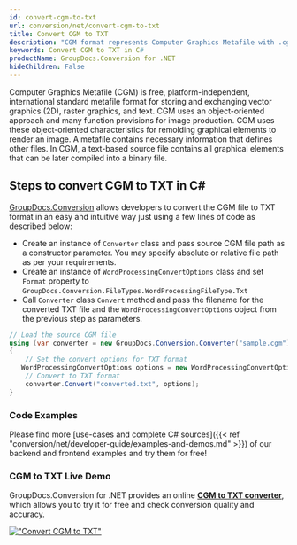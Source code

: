 ```yaml
---
id: convert-cgm-to-txt
url: conversion/net/convert-cgm-to-txt
title: Convert CGM to TXT
description: "CGM format represents Computer Graphics Metafile with .cgm extension. Learn how to convert CGM to TXT file programmatically in C# language using GroupDocs.Conversion for .NET library."
keywords: Convert CGM to TXT in C#
productName: GroupDocs.Conversion for .NET
hideChildren: False
---
```


Computer Graphics Metafile (CGM) is free, platform-independent, international standard metafile format for storing and exchanging vector graphics (2D), raster graphics, and text. CGM uses an object-oriented approach and many function provisions for image production. CGM uses these object-oriented characteristics for remolding graphical elements to render an image. A metafile contains necessary information that defines other files. In CGM, a text-based source file contains all graphical elements that can be later compiled into a binary file.

## Steps to convert CGM to TXT in C#

[GroupDocs.Conversion](https://products.groupdocs.com/conversion/net) allows developers to convert the CGM file to TXT format in an easy and intuitive way just using a few lines of code as described below:

* Create an instance of `Converter` class and pass source CGM file path as a constructor parameter. You may specify absolute or relative file path as per your requirements. 
* Create an instance of `WordProcessingConvertOptions` class and set `Format` property to `GroupDocs.Conversion.FileTypes.WordProcessingFileType.Txt`
* Call `Converter` class `Convert` method and pass the filename for the converted TXT file and the `WordProcessingConvertOptions` object from the previous step as parameters.

```csharp
// Load the source CGM file
using (var converter = new GroupDocs.Conversion.Converter("sample.cgm"))
{
    // Set the convert options for TXT format
   WordProcessingConvertOptions options = new WordProcessingConvertOptions { Format = GroupDocs.Conversion.FileTypes.WordProcessingFileType.Txt };
    // Convert to TXT format
    converter.Convert("converted.txt", options);
}
```

### Code Examples

Please find more [use-cases and complete C# sources]({{< ref "conversion/net/developer-guide/examples-and-demos.md" >}}) of our backend and frontend examples and try them for free!

### CGM to TXT Live Demo

GroupDocs.Conversion for .NET provides an online [**CGM to TXT converter**](https://products.groupdocs.app/conversion/cgm-to-txt), which allows you to try it for free and check conversion quality and accuracy.

[!["Convert CGM to TXT"](conversion/net/images/convert-to-txt/convert-cgm-to-txt.png)](https://products.groupdocs.app/conversion/cgm-to-txt)
